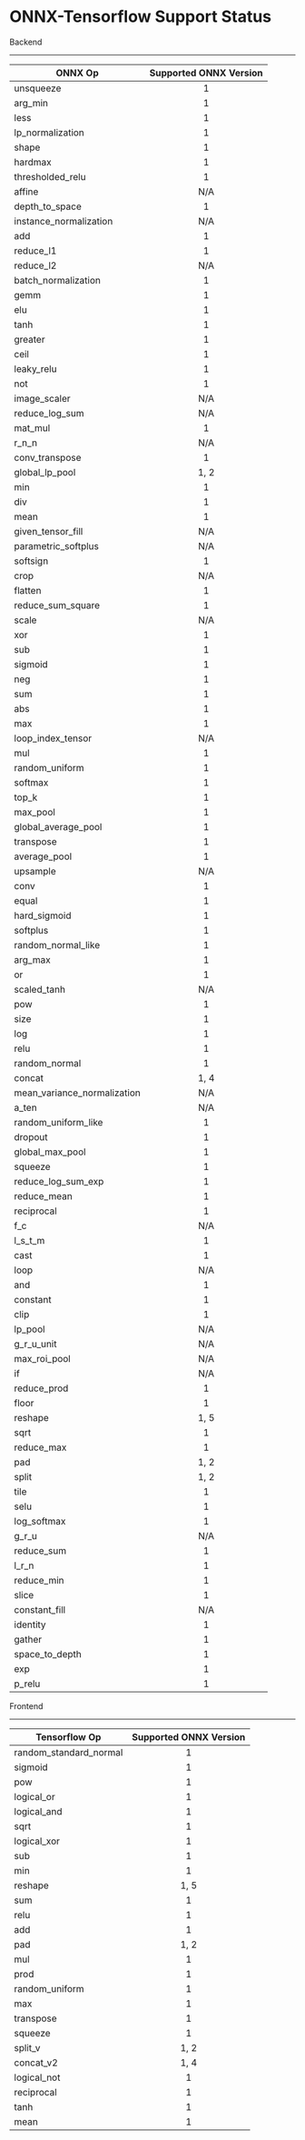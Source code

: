 ONNX-Tensorflow Support Status
======

Backend
______

| ONNX Op        | Supported ONNX Version  |
| -------------- |:------------------:|
|unsqueeze|1|
|arg_min|1|
|less|1|
|lp_normalization|1|
|shape|1|
|hardmax|1|
|thresholded_relu|1|
|affine|N/A|
|depth_to_space|1|
|instance_normalization|N/A|
|add|1|
|reduce_l1|1|
|reduce_l2|N/A|
|batch_normalization|1|
|gemm|1|
|elu|1|
|tanh|1|
|greater|1|
|ceil|1|
|leaky_relu|1|
|not|1|
|image_scaler|N/A|
|reduce_log_sum|N/A|
|mat_mul|1|
|r_n_n|N/A|
|conv_transpose|1|
|global_lp_pool|1, 2|
|min|1|
|div|1|
|mean|1|
|given_tensor_fill|N/A|
|parametric_softplus|N/A|
|softsign|1|
|crop|N/A|
|flatten|1|
|reduce_sum_square|1|
|scale|N/A|
|xor|1|
|sub|1|
|sigmoid|1|
|neg|1|
|sum|1|
|abs|1|
|max|1|
|loop_index_tensor|N/A|
|mul|1|
|random_uniform|1|
|softmax|1|
|top_k|1|
|max_pool|1|
|global_average_pool|1|
|transpose|1|
|average_pool|1|
|upsample|N/A|
|conv|1|
|equal|1|
|hard_sigmoid|1|
|softplus|1|
|random_normal_like|1|
|arg_max|1|
|or|1|
|scaled_tanh|N/A|
|pow|1|
|size|1|
|log|1|
|relu|1|
|random_normal|1|
|concat|1, 4|
|mean_variance_normalization|N/A|
|a_ten|N/A|
|random_uniform_like|1|
|dropout|1|
|global_max_pool|1|
|squeeze|1|
|reduce_log_sum_exp|1|
|reduce_mean|1|
|reciprocal|1|
|f_c|N/A|
|l_s_t_m|1|
|cast|1|
|loop|N/A|
|and|1|
|constant|1|
|clip|1|
|lp_pool|N/A|
|g_r_u_unit|N/A|
|max_roi_pool|N/A|
|if|N/A|
|reduce_prod|1|
|floor|1|
|reshape|1, 5|
|sqrt|1|
|reduce_max|1|
|pad|1, 2|
|split|1, 2|
|tile|1|
|selu|1|
|log_softmax|1|
|g_r_u|N/A|
|reduce_sum|1|
|l_r_n|1|
|reduce_min|1|
|slice|1|
|constant_fill|N/A|
|identity|1|
|gather|1|
|space_to_depth|1|
|exp|1|
|p_relu|1|


Frontend
______

| Tensorflow Op        | Supported ONNX Version  |
| -------------- |:------------------:|
|random_standard_normal|1|
|sigmoid|1|
|pow|1|
|logical_or|1|
|logical_and|1|
|sqrt|1|
|logical_xor|1|
|sub|1|
|min|1|
|reshape|1, 5|
|sum|1|
|relu|1|
|add|1|
|pad|1, 2|
|mul|1|
|prod|1|
|random_uniform|1|
|max|1|
|transpose|1|
|squeeze|1|
|split_v|1, 2|
|concat_v2|1, 4|
|logical_not|1|
|reciprocal|1|
|tanh|1|
|mean|1|
